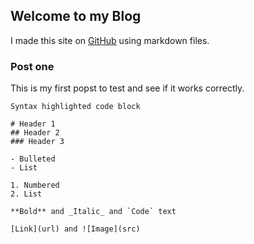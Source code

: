## Welcome to my Blog

I made this site on [GitHub](https://github.com/jennybuni/myblog/edit/main/README.md) using markdown files.


### Post one

This is my first popst to test and see if it works correctly.

```
Syntax highlighted code block

# Header 1
## Header 2
### Header 3

- Bulleted
- List

1. Numbered
2. List

**Bold** and _Italic_ and `Code` text

[Link](url) and ![Image](src)
```

